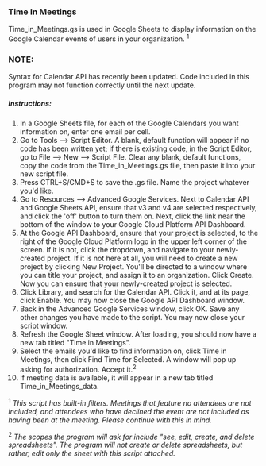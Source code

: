 ### Time In Meetings
Time_in_Meetings.gs is used in Google Sheets to display information on the Google Calendar events of users in your organization. <sup>1</sup>

### NOTE: 
Syntax for Calendar API has recently been updated. Code included in this program may not function correctly until the next update.

##### Instructions: 


1. In a Google Sheets file, for each of the Google Calendars you want information on, enter one email per cell. 
2. Go to Tools --> Script Editor. A blank, default function will appear if no code has been written yet; if there is existing code, in the Script Editor, 
go to File --> New -->  Script File. Clear any blank, default functions, copy the code from the Time_in_Meetings.gs file, then paste it into your new 
script file. 
3. Press CTRL+S/CMD+S to save the .gs file. Name the project whatever you'd like. 
4. Go to Resources --> Advanced Google Services. Next to Calendar API and Google Sheets API, ensure that v3 and v4 are selected respectively, and click the 'off' button to turn them on. Next, click the link near the bottom of the window to your Google Cloud Platform API Dashboard. 
5. At the Google API Dashboard, ensure that your project is selected, to the right of the Google Cloud Platform logo in the upper left corner of the screen. If it is not, click the dropdown, and navigate to your newly-created project. If it is not here at all, you will need to create a new project by clicking New Project. You'll be directed to a window where you can title your project, and assign it to an organization. Click Create. Now you can ensure that your newly-created project is selected.
6. Click Library, and search for the Calendar API. Click it, and at its page, click Enable. You may now close the Google API Dashboard window. 
7. Back in the Advanced Google Services window, click OK. Save any other changes you have made to the script. You may now close your script window. 
8. Refresh the Google Sheet window. After loading, you should now have a new tab titled "Time in Meetings".
9. Select the emails you'd like to find information on, click Time in Meetings, then click Find Time for Selected. A window will pop up asking for authorization. Accept it.<sup>2</sup>
10. If meeting data is available, it will appear in a new tab titled Time_in_Meetings_data. 

<sup>1</sup> _This script has built-in filters. Meetings that feature no attendees are not included, and attendees who have declined the event are not included as having been at the meeting. Please continue with this in mind._

<sup>2</sup> _The scopes the program will ask for include "see, edit, create, and delete spreadsheets". The program will not create or delete spreadsheets, but rather, edit only the sheet with this script attached._
